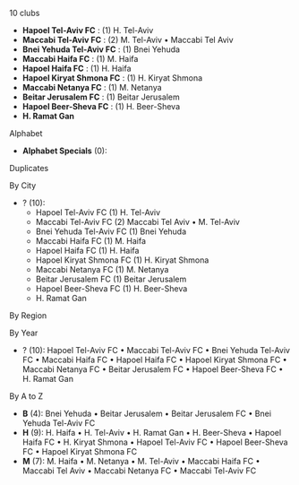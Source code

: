 10 clubs

- **Hapoel Tel-Aviv FC** : (1) H. Tel-Aviv
- **Maccabi Tel-Aviv FC** : (2) M. Tel-Aviv • Maccabi Tel Aviv
- **Bnei Yehuda Tel-Aviv FC** : (1) Bnei Yehuda
- **Maccabi Haifa FC** : (1) M. Haifa
- **Hapoel Haifa FC** : (1) H. Haifa
- **Hapoel Kiryat Shmona FC** : (1) H. Kiryat Shmona
- **Maccabi Netanya FC** : (1) M. Netanya
- **Beitar Jerusalem FC** : (1) Beitar Jerusalem
- **Hapoel Beer-Sheva FC** : (1) H. Beer-Sheva
- **H. Ramat Gan**




Alphabet

- **Alphabet Specials** (0): 




Duplicates





By City

- ? (10): 
  - Hapoel Tel-Aviv FC  (1) H. Tel-Aviv
  - Maccabi Tel-Aviv FC  (2) Maccabi Tel Aviv • M. Tel-Aviv
  - Bnei Yehuda Tel-Aviv FC  (1) Bnei Yehuda
  - Maccabi Haifa FC  (1) M. Haifa
  - Hapoel Haifa FC  (1) H. Haifa
  - Hapoel Kiryat Shmona FC  (1) H. Kiryat Shmona
  - Maccabi Netanya FC  (1) M. Netanya
  - Beitar Jerusalem FC  (1) Beitar Jerusalem
  - Hapoel Beer-Sheva FC  (1) H. Beer-Sheva
  - H. Ramat Gan 




By Region





By Year

- ? (10):   Hapoel Tel-Aviv FC • Maccabi Tel-Aviv FC • Bnei Yehuda Tel-Aviv FC • Maccabi Haifa FC • Hapoel Haifa FC • Hapoel Kiryat Shmona FC • Maccabi Netanya FC • Beitar Jerusalem FC • Hapoel Beer-Sheva FC • H. Ramat Gan






By A to Z

- **B** (4): Bnei Yehuda • Beitar Jerusalem • Beitar Jerusalem FC • Bnei Yehuda Tel-Aviv FC
- **H** (9): H. Haifa • H. Tel-Aviv • H. Ramat Gan • H. Beer-Sheva • Hapoel Haifa FC • H. Kiryat Shmona • Hapoel Tel-Aviv FC • Hapoel Beer-Sheva FC • Hapoel Kiryat Shmona FC
- **M** (7): M. Haifa • M. Netanya • M. Tel-Aviv • Maccabi Haifa FC • Maccabi Tel Aviv • Maccabi Netanya FC • Maccabi Tel-Aviv FC




